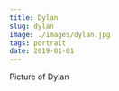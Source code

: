 ```yaml
---
title: Dylan
slug: dylan
image: ./images/dylan.jpg
tags: portrait
date: 2019-01-01
---
```

Picture of Dylan
